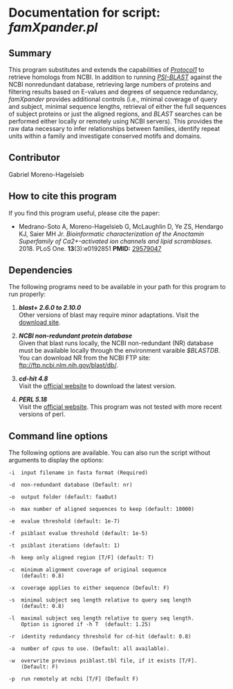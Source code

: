 # Documentation for script: _famXpander.pl_

## Summary
This program substitutes and extends the capabilities of [_Protocol1_](https://github.com/SaierLaboratory/BioVx/blob/master/manuals/BioV_manual.pdf) to retrieve homologs from NCBI. In addition to running [_PSI-BLAST_](https://blast.ncbi.nlm.nih.gov/Blast.cgi?PAGE_TYPE=BlastDocs&DOC_TYPE=Download) against the NCBI nonredundant database, retrieving large numbers of proteins and filtering results based on E-values and degrees of sequence redundancy, _famXpander_ provides additional controls (i.e., minimal coverage of query and subject, minimal sequence lengths, retrieval of either the full sequences of subject proteins or just the aligned regions, and _BLAST_ searches can be performed either locally or remotely using NCBI servers). This provides the raw data necessary to infer relationships between families, identify repeat units within a family and investigate conserved motifs and domains.


## Contributor
Gabriel Moreno-Hagelsieb


## How to cite this program
If you find this program useful, please cite the paper:  

  * Medrano-Soto A, Moreno-Hagelsieb G, McLaughlin D, Ye ZS, Hendargo KJ, Saier MH Jr. _Bioinformatic characterization of the Anoctamin Superfamily of Ca2+-activated ion channels and lipid scramblases._  2018. PLoS One. **13**(3):e0192851  **PMID:** [29579047](https://www.ncbi.nlm.nih.gov/pubmed/?term=29579047)  

## Dependencies
The following programs need to be available in your path for this 
program to run properly:

1. **_blast+ 2.6.0 to 2.10.0_**  
Other versions of blast may require minor adaptations. Visit the
[download site](https://blast.ncbi.nlm.nih.gov/Blast.cgi?PAGE_TYPE=BlastDocs&DOC_TYPE=Download). 

2. **_NCBI non-redundant protein database_**  
Given that blast runs locally, the NCBI non-redundant (NR) database
must be available locally through the environment varaible _$BLASTDB_. 
You can download NR from the NCBI FTP site: ftp://ftp.ncbi.nlm.nih.gov/blast/db/.  

3. **_cd-hit 4.8_**  
Visit the [official website](http://weizhongli-lab.org/cd-hit/) to 
download the latest version.

4. **_PERL 5.18_**  
Visit the [official website](https://www.perl.org/). This program 
was not tested with more recent versions of perl.

## Command line options
The following options are available. You can also run the 
script without arguments to display the options:

    -i  input filename in fasta format (Required)
    
    -d  non-redundant database (Default: nr)
    
    -o  output folder (default: faaOut)  
    
    -n  max number of aligned sequences to keep (default: 10000)  
    
    -e  evalue threshold (default: 1e-7)  
    
    -f  psiblast evalue threshold (default: 1e-5)  
    
    -t  psiblast iterations (default: 1)  
    
    -h  keep only aligned region [T/F] (default: T)  
    
    -c  minimum alignment coverage of original sequence 
        (default: 0.8) 
        
    -x  coverage applies to either sequence (Default: F)
    
    -s  minimal subject seq length relative to query seq length 
        (default: 0.8)
        
    -l  maximal subject seq length relative to query seq length.
        Option is ignored if -h T  (default: 1.25)
        
    -r  identity redundancy threshold for cd-hit (default: 0.8)  
    
    -a  number of cpus to use. (Default: all available).
    
    -w  overwrite previous psiblast.tbl file, if it exists [T/F].
        (Default: F)
        
    -p  run remotely at ncbi [T/F] (Default F)  

